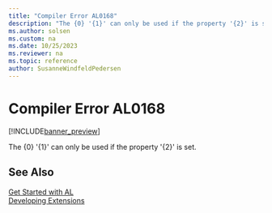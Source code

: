 ```yaml
---
title: "Compiler Error AL0168"
description: "The {0} '{1}' can only be used if the property '{2}' is set."
ms.author: solsen
ms.custom: na
ms.date: 10/25/2023
ms.reviewer: na
ms.topic: reference
author: SusanneWindfeldPedersen
---
```

[//]: # (START>DO_NOT_EDIT)
[//]: # (IMPORTANT:Do not edit any of the content between here and the END>DO_NOT_EDIT.)
[//]: # (Any modifications should be made in the .xml files in the ModernDev repo.)
# Compiler Error AL0168

[!INCLUDE[banner_preview](../includes/banner_preview.md)]

The {0} '{1}' can only be used if the property '{2}' is set.


[//]: # (IMPORTANT: END>DO_NOT_EDIT)
## See Also  
[Get Started with AL](../devenv-get-started.md)  
[Developing Extensions](../devenv-dev-overview.md)  